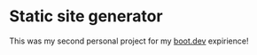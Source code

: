 # Static site generator

This was my second personal project for my [boot.dev](https://www.boot.dev) expirience!

